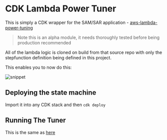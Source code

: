 # CDK Lambda Power Tuner

This is simply a CDK wrapper for the SAM/SAR application - [aws-lambda-power-tuning](https://github.com/alexcasalboni/aws-lambda-power-tuning)

>Note this is an alpha module, it needs thoroughly tested before being production recommended

All of the lambda logic is cloned on build from that source repo with only the stepfunction definition being defined in this project.

This enables you to now do this:

![snippet](https://raw.githubusercontent.com/nideveloper/cdk-lambda-powertuner/master/img/snippet.png)

## Deploying the state machine
Import it into any CDK stack and then `cdk deploy`


## Running The Tuner
This is the same as [here](https://github.com/alexcasalboni/aws-lambda-power-tuning#how-to-execute-the-state-machine-web-console)

